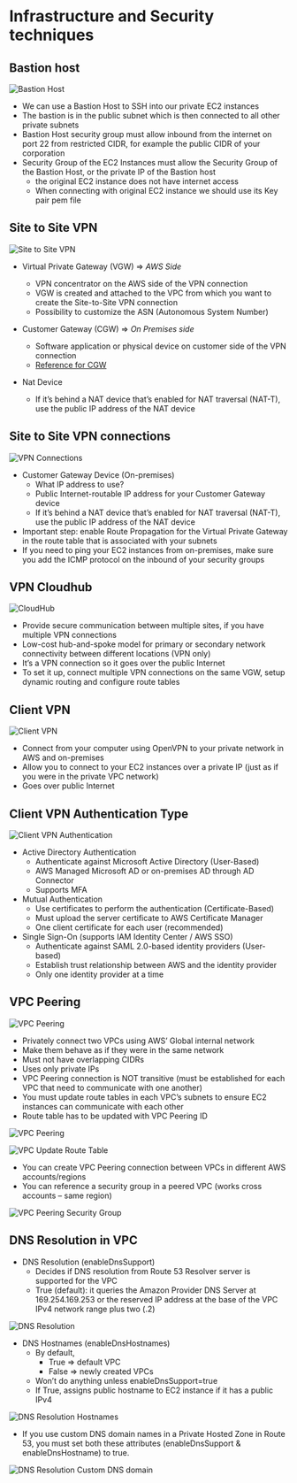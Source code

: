 # Infrastructure and Security techniques

## Bastion host

![Bastion Host](./visual-referencesbastion_host.png)

- We can use a Bastion Host to SSH into our private EC2 instances
- The bastion is in the public subnet which is then connected to all other private subnets
- Bastion Host security group must allow inbound from the internet on port 22 from restricted CIDR, for example the public CIDR of your corporation
- Security Group of the EC2 Instances must allow the Security Group of the Bastion Host, or the private IP of the Bastion host
  - the original EC2 instance does not have internet access
  - When connecting with original EC2 instance we should use its Key pair pem file

## Site to Site VPN

![Site to Site VPN](./visual-referencessite_to_site_vpn.png)

- Virtual Private Gateway (VGW) => *AWS Side*
  - VPN concentrator on the AWS side of the VPN connection
  - VGW is created and attached to the VPC from which you want to create the Site-to-Site VPN connection
  - Possibility to customize the ASN (Autonomous System Number)

- Customer Gateway (CGW) => *On Premises side*
  - Software application or physical device on customer side of the VPN connection
  - [Reference for CGW](https://docs.aws.amazon.com/vpn/latest/s2svpn/your-cgw.html#DevicesTested)

- Nat Device
  - If it’s behind a NAT device that’s enabled for NAT traversal (NAT-T), use the public IP address of the NAT device

## Site to Site VPN connections

![VPN Connections](./visual-referencessite_to_site_vpn_connections.png)

- Customer Gateway Device (On-premises)
  - What IP address to use?
  - Public Internet-routable IP address for your Customer Gateway device
  - If it’s behind a NAT device that’s enabled for NAT traversal (NAT-T), use the public IP address of the NAT device
- Important step: enable Route Propagation for the Virtual Private Gateway in the route table that is associated with your subnets
- If you need to ping your EC2 instances from on-premises, make sure you add the ICMP protocol on the inbound of your security groups

## VPN Cloudhub

![CloudHub](./visual-referencessite_to_site_cloud_hub.png)

- Provide secure communication between multiple sites, if you have multiple VPN connections
- Low-cost hub-and-spoke model for primary or secondary network connectivity between different locations (VPN only)
- It’s a VPN connection so it goes over the public Internet
- To set it up, connect multiple VPN connections on the same VGW, setup dynamic routing and configure route tables

## Client VPN

![Client VPN](./visual-references/client_vpn.png)

- Connect from your computer using OpenVPN to your private network in AWS and on-premises
- Allow you to connect to your EC2 instances over a private IP (just as if you were in the private VPC network)
- Goes over public Internet

## Client VPN Authentication Type

![Client VPN Authentication](./client_vpn_authentication.png)

- Active Directory Authentication
  - Authenticate against Microsoft Active Directory (User-Based)
  - AWS Managed Microsoft AD or on-premises AD through AD Connector
  - Supports MFA
- Mutual Authentication
  - Use certificates to perform the authentication (Certificate-Based)
  - Must upload the server certificate to AWS Certificate Manager
  - One client certificate for each user (recommended)
- Single Sign-On (supports IAM Identity Center / AWS SSO)
  - Authenticate against SAML 2.0-based identity providers (User-based)
  - Establish trust relationship between AWS and the identity provider
  - Only one identity provider at a time

## VPC Peering

![VPC Peering](./visual-references/vpc_peering.png)

- Privately connect two VPCs using AWS’ Global internal network
- Make them behave as if they were in the same network
- Must not have overlapping CIDRs
- Uses only private IPs
- VPC Peering connection is NOT transitive (must be established for each VPC that need to communicate with one another)
- You must update route tables in each VPC’s subnets to ensure EC2 instances can communicate with each other
- Route table has to be updated with VPC Peering ID

![VPC Peering](./visual-references/vpc_peering_flow_diagram.png)

![VPC Update Route Table](./visual-references/vpc_peering_route_table.png)

- You can create VPC Peering connection between VPCs in different AWS accounts/regions
- You can reference a security group in a peered VPC (works cross accounts – same region)

![VPC Peering Security Group](./visual-references/vpc_peering_security_group.png)

## DNS Resolution in VPC

- DNS Resolution (enableDnsSupport)
  - Decides if DNS resolution from Route 53 Resolver server is supported for the VPC
  - True (default): it queries the Amazon Provider DNS Server at 169.254.169.253 or the reserved IP address at the base of the VPC IPv4 network range plus two (.2)

![DNS Resolution](./visual-references/dns_resolution.png)

- DNS Hostnames (enableDnsHostnames)
  - By default,
    - True => default VPC
    - False => newly created VPCs
  - Won’t do anything unless enableDnsSupport=true
  - If True, assigns public hostname to EC2 instance if it has a public IPv4

![DNS Resolution Hostnames](./visual-references/dns_resolution_hostnames.png)

- If you use custom DNS domain names in a Private Hosted Zone in Route 53, you must set both these attributes (enableDnsSupport & enableDnsHostname) to true.

![DNS Resolution Custom DNS domain](./visual-references/dns_resolution_custom_dns_domain.png)
